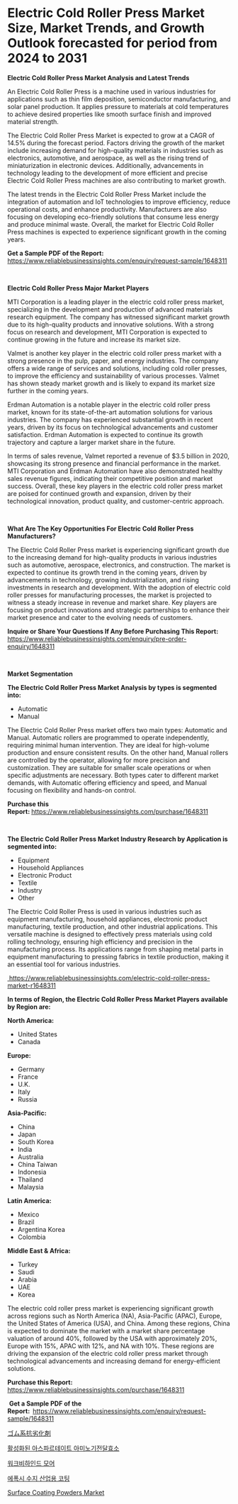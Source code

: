 <p><h1>Electric Cold Roller Press Market Size, Market Trends, and Growth Outlook forecasted for period from 2024 to 2031</h1></p><p><strong>Electric Cold Roller Press Market Analysis and Latest Trends</strong></p>
<p><p>An Electric Cold Roller Press is a machine used in various industries for applications such as thin film deposition, semiconductor manufacturing, and solar panel production. It applies pressure to materials at cold temperatures to achieve desired properties like smooth surface finish and improved material strength.</p><p>The Electric Cold Roller Press Market is expected to grow at a CAGR of 14.5% during the forecast period. Factors driving the growth of the market include increasing demand for high-quality materials in industries such as electronics, automotive, and aerospace, as well as the rising trend of miniaturization in electronic devices. Additionally, advancements in technology leading to the development of more efficient and precise Electric Cold Roller Press machines are also contributing to market growth.</p><p>The latest trends in the Electric Cold Roller Press Market include the integration of automation and IoT technologies to improve efficiency, reduce operational costs, and enhance productivity. Manufacturers are also focusing on developing eco-friendly solutions that consume less energy and produce minimal waste. Overall, the market for Electric Cold Roller Press machines is expected to experience significant growth in the coming years.</p></p>
<p><strong>Get a Sample PDF of the Report:&nbsp;</strong> <a href="https://www.reliablebusinessinsights.com/enquiry/request-sample/1648311">https://www.reliablebusinessinsights.com/enquiry/request-sample/1648311</a></p>
<p>&nbsp;</p>
<p><strong>Electric Cold Roller Press Major Market Players</strong></p>
<p><p>MTI Corporation is a leading player in the electric cold roller press market, specializing in the development and production of advanced materials research equipment. The company has witnessed significant market growth due to its high-quality products and innovative solutions. With a strong focus on research and development, MTI Corporation is expected to continue growing in the future and increase its market size.</p><p>Valmet is another key player in the electric cold roller press market with a strong presence in the pulp, paper, and energy industries. The company offers a wide range of services and solutions, including cold roller presses, to improve the efficiency and sustainability of various processes. Valmet has shown steady market growth and is likely to expand its market size further in the coming years.</p><p>Erdman Automation is a notable player in the electric cold roller press market, known for its state-of-the-art automation solutions for various industries. The company has experienced substantial growth in recent years, driven by its focus on technological advancements and customer satisfaction. Erdman Automation is expected to continue its growth trajectory and capture a larger market share in the future.</p><p>In terms of sales revenue, Valmet reported a revenue of $3.5 billion in 2020, showcasing its strong presence and financial performance in the market. MTI Corporation and Erdman Automation have also demonstrated healthy sales revenue figures, indicating their competitive position and market success. Overall, these key players in the electric cold roller press market are poised for continued growth and expansion, driven by their technological innovation, product quality, and customer-centric approach.</p></p>
<p>&nbsp;</p>
<p><strong>What Are The Key Opportunities For Electric Cold Roller Press Manufacturers?</strong></p>
<p><p>The Electric Cold Roller Press market is experiencing significant growth due to the increasing demand for high-quality products in various industries such as automotive, aerospace, electronics, and construction. The market is expected to continue its growth trend in the coming years, driven by advancements in technology, growing industrialization, and rising investments in research and development. With the adoption of electric cold roller presses for manufacturing processes, the market is projected to witness a steady increase in revenue and market share. Key players are focusing on product innovations and strategic partnerships to enhance their market presence and cater to the evolving needs of customers.</p></p>
<p><strong>Inquire or Share Your Questions If Any Before Purchasing This Report:</strong> <a href="https://www.reliablebusinessinsights.com/enquiry/pre-order-enquiry/1648311">https://www.reliablebusinessinsights.com/enquiry/pre-order-enquiry/1648311</a></p>
<p>&nbsp;</p>
<p><strong>Market Segmentation</strong></p>
<p><strong>The Electric Cold Roller Press Market Analysis by types is segmented into:</strong></p>
<p><ul><li>Automatic</li><li>Manual</li></ul></p>
<p><p>The Electric Cold Roller Press market offers two main types: Automatic and Manual. Automatic rollers are programmed to operate independently, requiring minimal human intervention. They are ideal for high-volume production and ensure consistent results. On the other hand, Manual rollers are controlled by the operator, allowing for more precision and customization. They are suitable for smaller scale operations or when specific adjustments are necessary. Both types cater to different market demands, with Automatic offering efficiency and speed, and Manual focusing on flexibility and hands-on control.</p></p>
<p><strong>Purchase this Report:&nbsp;</strong><a href="https://www.reliablebusinessinsights.com/purchase/1648311">https://www.reliablebusinessinsights.com/purchase/1648311</a></p>
<p>&nbsp;</p>
<p><strong>The Electric Cold Roller Press Market Industry Research by Application is segmented into:</strong></p>
<p><ul><li>Equipment</li><li>Household Appliances</li><li>Electronic Product</li><li>Textile</li><li>Industry</li><li>Other</li></ul></p>
<p><p>The Electric Cold Roller Press is used in various industries such as equipment manufacturing, household appliances, electronic product manufacturing, textile production, and other industrial applications. This versatile machine is designed to effectively press materials using cold rolling technology, ensuring high efficiency and precision in the manufacturing process. Its applications range from shaping metal parts in equipment manufacturing to pressing fabrics in textile production, making it an essential tool for various industries.</p></p>
<p><a href="https://www.reliablebusinessinsights.com/electric-cold-roller-press-market-r1648311">&nbsp;https://www.reliablebusinessinsights.com/electric-cold-roller-press-market-r1648311</a></p>
<p><strong>In terms of Region, the Electric Cold Roller Press Market Players available by Region are:</strong></p>
<p>
    <p> <strong> North America: </strong>
        <ul>
            <li>United States</li>
            <li>Canada</li>
        </ul>
        </p> 
    <p> <strong> Europe: </strong>
        <ul>
            <li>Germany</li>
            <li>France</li>
            <li>U.K.</li>
            <li>Italy</li>
            <li>Russia</li>
        </ul>
        </p> 
    <p> <strong> Asia-Pacific: </strong>
        <ul>
            <li>China</li>
            <li>Japan</li>
            <li>South Korea</li>
            <li>India</li>
            <li>Australia</li>
            <li>China Taiwan</li>
            <li>Indonesia</li>
            <li>Thailand</li>
            <li>Malaysia</li>
        </ul>
        </p> 
    <p> <strong> Latin America: </strong>
        <ul>
            <li>Mexico</li>
            <li>Brazil</li>
            <li>Argentina Korea</li>
            <li>Colombia</li>
        </ul>
        </p> 
    <p> <strong> Middle East & Africa: </strong>
        <ul>
            <li>Turkey</li>
            <li>Saudi</li>
            <li>Arabia</li>
            <li>UAE</li>
            <li>Korea</li>
        </ul>
    </p>
    </p>
<p><p>The electric cold roller press market is experiencing significant growth across regions such as North America (NA), Asia-Pacific (APAC), Europe, the United States of America (USA), and China. Among these regions, China is expected to dominate the market with a market share percentage valuation of around 40%, followed by the USA with approximately 20%, Europe with 15%, APAC with 12%, and NA with 10%. These regions are driving the expansion of the electric cold roller press market through technological advancements and increasing demand for energy-efficient solutions.</p></p>
<p><strong>Purchase this Report: </strong><a href="https://www.reliablebusinessinsights.com/purchase/1648311">https://www.reliablebusinessinsights.com/purchase/1648311</a></p>
<p>&nbsp;<strong>Get a Sample PDF of the Report:&nbsp;&nbsp;</strong><a href="https://www.reliablebusinessinsights.com/enquiry/request-sample/1648311">https://www.reliablebusinessinsights.com/enquiry/request-sample/1648311</a></p>
<p><strong></strong></p>
<p><p><a href="https://github.com/charm854/Market-Research-Report-List-1/blob/main/2627482108745.md">ゴム系抗劣化剤</a></p><p><a href="https://medium.com/@josefarice/%ED%99%9C%EC%84%B1%ED%99%94%EB%90%9C-%EC%95%84%EC%8A%A4%ED%8C%8C%ED%83%80%ED%8A%B8-%EC%95%84%EB%AF%B8%EB%85%B8%EC%A0%84%EC%9D%B4%ED%9A%A8%EC%86%8C-%EC%8B%9C%EC%9E%A5-%EA%B2%BD%EC%9F%81-%EB%B6%84%EC%84%9D-%EC%8B%9C%EC%9E%A5-%EB%8F%99%ED%96%A5-%EB%B0%8F-2031%EB%85%84%EA%B9%8C%EC%A7%80%EC%9D%98-%EC%98%88%EC%B8%A1-a863810d11ec">활성화된 아스파르테이트 아미노기전달효소</a></p><p><a href="https://github.com/kein8762/Market-Research-Report-List-1/blob/main/1440147103626.md">워크비하인드 모어</a></p><p><a href="https://medium.com/@simeonbode1/%EC%97%90%ED%8F%AD%EC%8B%9C-%EC%88%98%EC%A7%80-%EC%82%B0%EC%97%85-%EC%BD%94%ED%8C%85-%EC%8B%9C%EC%9E%A5-%EC%84%B1%EA%B3%B5%EC%A0%81%EC%9D%B8-%EB%B9%84%EC%A6%88%EB%8B%88%EC%8A%A4-%EC%A0%84%EB%9E%B5%EC%9D%98-%ED%95%B5%EC%8B%AC-%EC%9A%94%EC%86%8C-2031%EB%85%84%EA%B9%8C%EC%A7%80-%EC%98%88%EC%B8%A1-0b305caad4e2">에폭시 수지 산업용 코팅</a></p><p><a href="https://github.com/Alonsoolds3wq1d81czn8rbol/Market-Research-Report-List-2/blob/main/surface-coating-powders-market.md">Surface Coating Powders Market</a></p></p>
